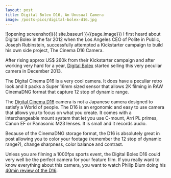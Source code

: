 ```yaml
---
layout: post
title: Digital Bolex D16, An Unusual Camera
image: /posts-pics/digital-bolex-d16.jpg
---
```

![opening screenshot]({{ site.baseurl }}{{page.image}})
I first heard about Digital Bolex in the far 2012 when the Los Angeles CEO of Polite in Public, Joseph Rubinstein, successfully attempted a Kickstarter campaign to build his own side project, The Cinema D16 Camera.

After rising approx US$ 260k from their Kickstarter campaign and after working
very hard for a year, [Digital Bolex](http://www.digitalbolex.com/) started
selling this very peculiar camera in December 2013.

The Digital Cinema D16 is a very cool camera. It does have a peculiar retro look
and it packs a Super 16mm sized sensor that allows 2K filming in RAW CinemaDNG format
that capture 12 stop of dynamic range.

The [Digital Cinema D16](http://www.digitalbolex.com/about-the-d16/) camera is not a Japanese camera designed to satisfy a World
of people. The D16 is an ergonomic and easy to use camera that allows you to focus
on what you create. It comes with a interchangeable mount system that let you use
C-mount, Arri PL primes, Canon EF  or Panasonic M23 lenses. It is small and it records audio.

Because of the CinemaDNG storage format, the D16 is absolutely great in post allowing
you to color your footage (remember the 12 stop of dynamic range?), change sharpness, color
balance and contrast.

Unless you are filming a 1000fps sports event, the Digital Bolex D16 could very
well be the perfect camera for your feature film.
If you really want to know everything about this camera, you want to watch Philip Blum doing his [40min review of the D16](https://vimeo.com/88471073).
